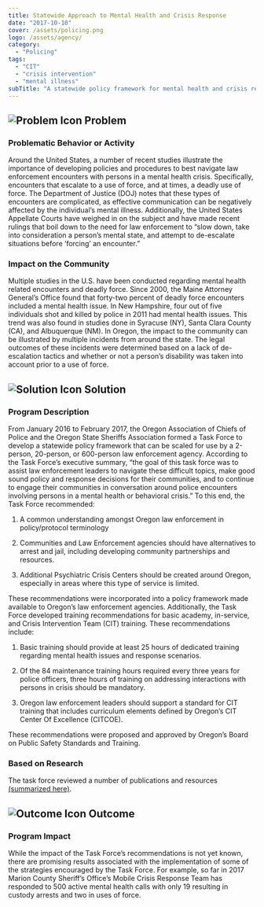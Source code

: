 ```yaml
---
title: Statewide Approach to Mental Health and Crisis Response
date: "2017-10-10"
cover: /assets/policing.png
logo: /assets/agency/
category:
  - "Policing"
tags:
  - "CIT"
  - "crisis intervention"
  - "mental illness"
subTitle: "A statewide policy framework for mental health and crisis response that can be scaled for use by a 2-person, 20-person, or 600-person law enforcement agency."
---
```

## ![Problem Icon](https://github.com/google/material-design-icons/raw/master/alert/1x_web/ic_error_outline_black_48dp.png "Problem") Problem

### Problematic Behavior or Activity

Around the United States, a number of recent studies illustrate the importance of developing policies and procedures to best navigate law enforcement encounters with persons in a mental health crisis. Specifically, encounters that escalate to a use of force, and at times, a deadly use of force. The Department of Justice (DOJ) notes that these types of encounters are complicated, as effective communication can be negatively affected by the individual’s mental illness. Additionally, the United States Appellate Courts have weighed in on the subject and have made recent rulings that boil down to the need for law enforcement to “slow down, take into consideration a person’s mental state, and attempt to de-escalate situations before ‘forcing’ an encounter.”

### Impact on the Community

Multiple studies in the U.S. have been conducted regarding mental health related encounters and deadly force. Since 2000, the Maine Attorney General’s Office found that forty-two percent of deadly force encounters included a mental health issue. In New Hampshire, four out of five individuals shot and killed by police in 2011 had mental health issues. This trend was also found in studies done in Syracuse (NY), Santa Clara County (CA), and Albuquerque (NM). In Oregon, the impact to the community can be illustrated by multiple incidents from around the state. The legal outcomes of these incidents were determined based on a lack of de-escalation tactics and whether or not a person’s disability was taken into account prior to a use of force.

## ![Solution Icon](https://github.com/google/material-design-icons/raw/master/action/1x_web/ic_lightbulb_outline_black_48dp.png "Solution") Solution

### Program Description

From January 2016 to February 2017, the Oregon Association of Chiefs of Police and the Oregon State Sheriffs Association formed a Task Force to develop a statewide policy framework that can be scaled for use by a 2-person, 20-person, or 600-person law enforcement agency. According to the Task Force’s executive summary, “the goal of this task force was to assist law enforcement leaders to navigate these difficult topics, make good sound policy and response decisions for their communities, and to continue to engage their communities in conversation around police encounters involving persons in a mental health or behavioral crisis.” To this end, the Task Force recommended:

1. A common understanding amongst Oregon law enforcement in policy/protocol terminology

2. Communities and Law Enforcement agencies should have alternatives to arrest and jail, including developing community partnerships and resources.

3. Additional Psychiatric Crisis Centers should be created around Oregon, especially in areas where this type of service is limited.

These recommendations were incorporated into a policy framework made available to Oregon’s law enforcement agencies. Additionally, the Task Force developed training recommendations for basic academy, in-service, and Crisis Intervention Team (CIT) training. These recommendations include:

1. Basic training should provide at least 25 hours of dedicated training regarding mental health issues and response scenarios.

2. Of the 84 maintenance training hours required every three years for police officers, three hours of training on addressing interactions with persons in crisis should be mandatory.

3. Oregon law enforcement leaders should support a standard for CIT training that includes curriculum elements defined by Oregon’s CIT Center Of Excellence (CITCOE).

These recommendations were proposed and approved by Oregon’s Board on Public Safety Standards and Training.

### Based on Research

The task force reviewed a number of publications and resources [(summarized here)](http://d1w5xmhvbencby.cloudfront.net/wp-content/uploads/2017/10/10091255/MH-Task-Force-References.pdf).

## ![Outcome Icon](https://github.com/google/material-design-icons/raw/master/action/1x_web/ic_view_list_black_48dp.png "Outcome") Outcome

### Program Impact

While the impact of the Task Force’s recommendations is not yet known, there are promising results associated with the implementation of some of the strategies encouraged by the Task Force. For example, so far in 2017 Marion County Sheriff’s Office’s Mobile Crisis Response Team has responded to 500 active mental health calls with only 19 resulting in custody arrests and two in uses of force.
